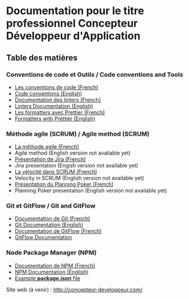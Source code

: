 # Documentation pour le titre professionnel Concepteur Développeur d'Application

## Table des matières

### Conventions de code et Outils / Code conventions and Tools

- [Les conventions de code (French)](./basics/code-style/prettier/code-conventions/convention-fr.md)
- [Code conventions (English)](./basics/code-style/prettier/code-conventions/convention-en.md)
- [Documentation des linters (French)](./basics/code-style/linter/linters-fr.md)
- [Linters Documentation (English)](./basics/code-style/linter/linters-en.md)
- [Les formatters avec Prettier (French)](./basics/code-style/prettier/prettier-fr.md)
- [Formatters with Prettier (English)](./basics/code-style/prettier/prettier-en.md)

### Méthode agile (SCRUM) / Agile method (SCRUM)

- [La méthode agile (French)](./basics/methodology/agile-method.md)
- Agile method (English version not available yet)
- [Présentation de Jira (French)](./basics/methodology/jira-presentation.md)
- Jira presentation (Engish version not available yet)
- [La vélocité dans SCRUM (French)](./basics/methodology/velocite.md)
- Velocity in SCRUM (English version not available yet)
- [Présentation du Planning Poker (French)](./basics/methodology/planningPoker.md)
- Planning Poker presentation (English version not available yet)

### Git et GitFlow / Git and GitFlow

- [Documentation de Git (French)](./basics/git/git-fr.md)
- [Git Documentation (English)](./basics/git/git-en.md)
- [Documentation de GitFlow (French)](./basics/git/git-fr.md)
- [GitFlow Documentation](./basics/git/gitflow/gitflow-en.md)

### Node Package Manager (NPM)

- [Documentation de NPM (French)](./basics/npm/npm-fr.md)
- [NPM Documentation (English)](./basics/npm/npm-en.md)
- [Example **package.json** file](package.json)

Site web (à venir) : http://concepteur-developpeur.com/